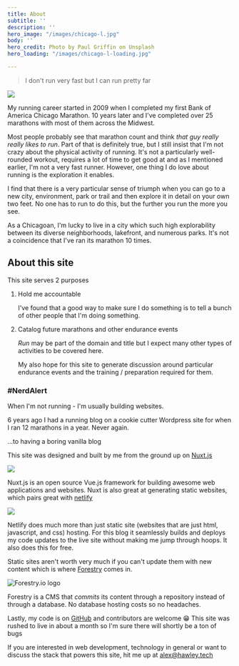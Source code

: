 ```yaml
---
title: About
subtitle: ''
description: ''
hero_image: "/images/chicago-l.jpg"
body: ''
hero_credit: Photo by Paul Griffin on Unsplash
hero_loading: "/images/chicago-l-loading.jpg"

---
```

> I don't run very fast but I can run pretty far

![](/images/about-photo-1.jpg)

My running career started in 2009 when I completed my first Bank of America Chicago Marathon. 10 years later and I've completed over 25 marathons with most of them across the Midwest.

Most people probably see that marathon count and think _that guy really really likes to run_. Part of that is definitely true, but I still insist that I'm not crazy about the physical activity of running.  It's not a particularly well-rounded workout, requires a lot of time to get good at and as I mentioned earlier, I'm not a very fast runner. However, one thing I do love about running is the exploration it enables.

I find that there is a very particular sense of triumph when you can go to a new city, environment, park or trail and then explore it in detail on your own two feet. No one has to run to do this, but the further you run the more you see.

As a Chicagoan, I'm lucky to live in a city which such high explorability between its diverse neighborhoods, lakefront, and numerous parks. It's not a coincidence that I've ran its marathon 10 times. 

## About this site

This site serves 2 purposes

1. Hold me accountable

   I've found that a good way to make sure I do something is to tell a bunch of other people that I'm doing something.
2. Catalog future marathons and other endurance events

   _Run_ may be part of the domain and title but I expect many other types of activities to be covered here.

   My also hope for this site to generate discussion around particular endurance events and the training / preparation required for them.

### #NerdAlert

When I'm not running - I'm usually building websites.

6 years ago I had a running blog on a cookie cutter Wordpress site for when I ran 12 marathons in a year. Never again.

...to having a boring vanilla blog

This site was designed and built by me from the ground up on [Nuxt.js](https://nuxtjs.org/ "Nuxt.js")

![](https://nuxtjs.org/logos/nuxt-icon-white.png)

Nuxt.js is an open source Vue.js framework for building awesome web applications and websites. Nuxt is also great at generating static websites, which pairs great with [netlify](https://netlify.com "Netlify")

![](https://www.netlify.com/img/press/logos/full-logo-light.png)

Netlify does much more than just static site (websites that are just html, javascript, and css) hosting. For this blog it seamlessly builds and deploys my code updates to the live site without making me jump through hoops. It also does this for free.

Static sites aren't worth very much if you can't update them with new content which is where [Forestry](https://forestry.io "Forestry.io") comes in.

![Forestry.io logo](/images/forestry.jpg "Forestry")

Forestry is a CMS that _commits_ its content through a repository instead of through a database. No database hosting costs so no headaches.

Lastly, my code is on [GitHub](https://github.com/ah100101/chasing-alex-run "GitHub") and contributors are welcome 😁 This site was rushed to live in about a month so I'm sure there will shortly be a ton of bugs

If you are interested in web development, technology in general or want to discuss the stack that powers this site, hit me up at [alex@hawley.tech](mailto:alex@hawley.tech)